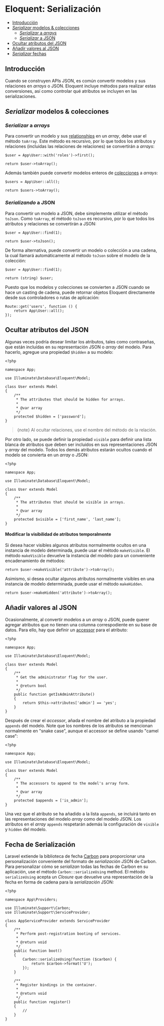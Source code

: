 # Eloquent: Serialización

- [Introducción](#introduction)
- [*Serializar* modelos & colecciones](#serializing-models-and-collections) 
    - [*Serializar* a *arrays*](#serializing-to-arrays)
    - [*Serializar* a JSON](#serializing-to-json)
- [Ocultar atributos del JSON](#hiding-attributes-from-json)
- [Añadir valores al JSON](#appending-values-to-json)
- [*Serializar* fechas](#date-serialization)

<a name="introduction"></a>

## Introducción

Cuando se construyen APIs JSON, es común convertir modelos y sus relaciones en *arrays* o JSON. Eloquent incluye métodos para realizar estas conversiones, así como controlar qué atributos se incluyen en las serializaciones.

<a name="serializing-models-and-collections"></a>

## *Serializar* modelos & colecciones

<a name="serializing-to-arrays"></a>

### *Serializar* a *arrays*

Para convertir un modelo y sus [relationships](/docs/{{version}}/eloquent-relationships) en un *array*, debe usar el método `toArray`. Este método es recursivo, por lo que todos los atributos y relaciones (incluidas las relaciones de relaciones) se convertirán a *arrays*:

    $user = App\User::with('roles')->first();
    
    return $user->toArray();
    

Además también puede convertir modelos enteros de [colecciones](/docs/{{version}}/eloquent-collections) a *arrays*:

    $users = App\User::all();
    
    return $users->toArray();
    

<a name="serializing-to-json"></a>

### *Serializando* a JSON

Para convertir un modelo a JSON, debe simplemente utilizar el método `toJson`. Como `toArray`, el método `toJson` es recursivo, por lo que todos los atributos y relaciones se convertirán a JSON:

    $user = App\User::find(1);
    
    return $user->toJson();
    

De forma alternativa, puede convertir un modelo o colección a una cadena, la cual llamará automáticamente al método `toJson` sobre el modelo de la colección:

    $user = App\User::find(1);
    
    return (string) $user;
    

Puesto que los modelos y colecciones se convierten a JSON cuando se hace un casting de cadena, puede retornar objetos Eloquent directamente desde sus controladores o rutas de aplicación:

    Route::get('users', function () {
        return App\User::all();
    });
    

<a name="hiding-attributes-from-json"></a>

## Ocultar atributos del JSON

Algunas veces podría desear limitar los atributos, tales como contraseñas, que están incluídas en su representación JSON o *array* del modelo. Para hacerlo, agregue una propiedad `$hidden` a su modelo:

    <?php
    
    namespace App;
    
    use Illuminate\Database\Eloquent\Model;
    
    class User extends Model
    {
        /**
         * The attributes that should be hidden for arrays.
         *
         * @var array
         */
        protected $hidden = ['password'];
    }
    

> {note} Al ocultar relaciones, use el nombre del método de la relación.

Por otro lado, se puede definir la propiedad `visible` para definir una lista blanca de atributos que deben ser incluidos en sus representaciones JSON y *array* del modelo. Todos los demás atributos estarán ocultos cuando el modelo se convierta en un *array* o JSON:

    <?php
    
    namespace App;
    
    use Illuminate\Database\Eloquent\Model;
    
    class User extends Model
    {
        /**
         * The attributes that should be visible in arrays.
         *
         * @var array
         */
        protected $visible = ['first_name', 'last_name'];
    }
    

#### Modificar la visibilidad de atributos temporalmente

Si desea hacer visibles algunos atributos normalmente ocultos en una instancia de modelo determinada, puede usar el método `makeVisible`. El método `makeVisible` devuelve la instancia del modelo para un conveniente encadenamiento de métodos:

    return $user->makeVisible('attribute')->toArray();
    

Asimismo, si desea ocultar algunos atributos normalmente visibles en una instancia de modelo determinada, puede usar el método `makeHidden`.

    return $user->makeHidden('attribute')->toArray();
    

<a name="appending-values-to-json"></a>

## Añadir valores al JSON

Ocasionalmente, al convertir modelos a un *array* o JSON, puede querer agregar atributos que no tienen una columna correspodiente en su base de datos. Para ello, hay que definir un [accessor](/docs/{{version}}/eloquent-mutators) para el atributo:

    <?php
    
    namespace App;
    
    use Illuminate\Database\Eloquent\Model;
    
    class User extends Model
    {
        /**
         * Get the administrator flag for the user.
         *
         * @return bool
         */
        public function getIsAdminAttribute()
        {
            return $this->attributes['admin'] == 'yes';
        }
    }
    

Después de crear el *accessor*, añada el nombre del atributo a la propiedad `appends` del modelo. Note que los nombres de los atributos se mencionan normalmente en "snake case", aunque el accessor se define usando "camel case":

    <?php
    
    namespace App;
    
    use Illuminate\Database\Eloquent\Model;
    
    class User extends Model
    {
        /**
         * The accessors to append to the model's array form.
         *
         * @var array
         */
        protected $appends = ['is_admin'];
    }
    

Una vez que el atributo se ha añadido a la lista `appends`, se incluirá tanto en las representaciones del modelo *array* como del modelo JSON. Los atributos en el *array* `appends` respetarán además la configuración de `visible` y `hidden` del modelo.

<a name="date-serialization"></a>

## Fecha de Serialización

Laravel extiende la biblioteca de fecha [Carbon](https://github.com/briannesbitt/Carbon) para proporcionar una personalización conveniente del formato de *serialización* JSON de Carbon. Para personalizar cómo se *serializan* todas las fechas de Carbon en su aplicación, use el método `Carbon::serializeUsing` method. El método `serializeUsing` acepta un *Closure* que devuelve una representación de la fecha en forma de cadena para la *serialización* JSON:

    <?php
    
    namespace App\Providers;
    
    use Illuminate\Support\Carbon;
    use Illuminate\Support\ServiceProvider;
    
    class AppServiceProvider extends ServiceProvider
    {
        /**
         * Perform post-registration booting of services.
         *
         * @return void
         */
        public function boot()
        {
            Carbon::serializeUsing(function ($carbon) {
                return $carbon->format('U');
            });
        }
    
        /**
         * Register bindings in the container.
         *
         * @return void
         */
        public function register()
        {
            //
        }
    }